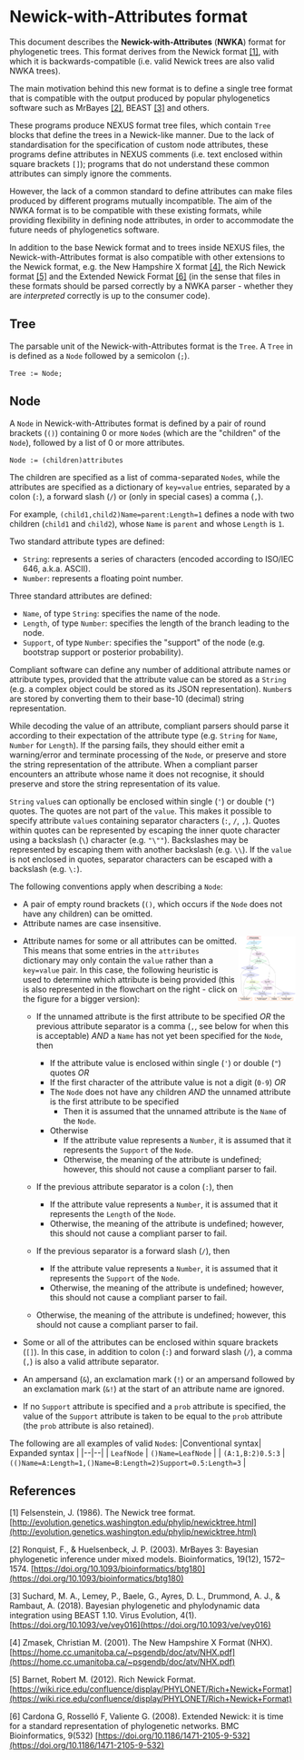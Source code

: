 # Newick-with-Attributes format

This document describes the __Newick-with-Attributes__ (__NWKA__) format for phylogenetic trees. This format derives from the Newick format [[1]](http://evolution.genetics.washington.edu/phylip/newicktree.html), with which it is backwards-compatible (i.e. valid Newick trees are also valid NWKA trees).

The main motivation behind this new format is to define a single tree format that is compatible with the output produced by popular phylogenetics software such as MrBayes [[2]](https://doi.org/10.1093/bioinformatics/btg180), BEAST [[3]](https://doi.org/10.1093/ve/vey016) and others.

These programs produce NEXUS format tree files, which contain `Tree` blocks that define the trees in a Newick-like manner. Due to the lack of standardisation for the specification of custom node attributes, these programs define attributes in NEXUS comments (i.e. text enclosed within square brackets `[]`); programs that do not understand these common attributes can simply ignore the comments.

However, the lack of a common standard to define attributes can make files produced by different programs mutually incompatible. The aim of the NWKA format is to be compatible with these existing formats, while providing flexibility in defining node attributes, in order to accommodate the future needs of phylogenetics software.

In addition to the base Newick format and to trees inside NEXUS files, the Newick-with-Attributes format is also compatible with other extensions to the Newick format, e.g. the New Hampshire X format [[4]](https://home.cc.umanitoba.ca/~psgendb/doc/atv/NHX.pdf), the Rich Newick format [[5]](https://wiki.rice.edu/confluence/display/PHYLONET/Rich+Newick+Format) and the Extended Newick Format [[6]](https://doi.org/10.1186/1471-2105-9-532) (in the sense that files in these formats should be parsed correctly by a NWKA parser - whether they are _interpreted_ correctly is up to the consumer code).

## Tree
The parsable unit of the Newick-with-Attributes format is the `Tree`. A `Tree` in is defined as a `Node` followed by a semicolon (`;`).

```
Tree := Node;
```

## Node
A `Node` in Newick-with-Attributes format is defined by a pair of round brackets (`()`) containing 0 or more `Node`s (which are the "children" of the `Node`), followed by a list of 0 or more attributes. 

```
Node := (children)attributes
```

The children are specified as a list of comma-separated `Node`s, while the attributes are specified as a dictionary of `key=value` entries, separated by a colon (`:`), a forward slash (`/`) or (only in special cases) a comma (`,`).

For example, `(child1,child2)Name=parent:Length=1` defines a node with two children (`child1` and `child2`), whose `Name` is `parent` and whose `Length` is `1`.

Two standard attribute types are defined:
 - `String`: represents a series of characters (encoded according to ISO/IEC 646, a.k.a. ASCII).
 - `Number`: represents a floating point number.

Three standard attributes are defined:
 - `Name`, of type `String`: specifies the name of the node.
 - `Length`, of type `Number`: specifies the length of the branch leading to the node.
 - `Support`, of type `Number`: specifies the "support" of the node (e.g. bootstrap support or posterior probability).

Compliant software can define any number of additional attribute names or attribute types, provided that the attribute value can be stored as a `String` (e.g. a complex object could be stored as its JSON representation). `Number`s are stored by converting them to their base-10 (decimal) string representation.

While decoding the value of an attribute, compliant parsers should parse it according to their expectation of the attribute type (e.g. `String` for `Name`, `Number` for `Length`). If the parsing fails, they should either emit a warning/error and terminate processing of the `Node`, or preserve and store the string representation of the attribute. When a compliant parser encounters an attribute whose name it does not recognise, it should preserve and store the string representation of its value.

`String` `value`s can optionally be enclosed within single (`'`) or double (`"`) quotes. The quotes are not part of the `value`. This makes it possible to specify attribute `value`s containing separator characters (`:`, `/`, `,`). Quotes within quotes can be represented by escaping the inner quote character using a backslash (`\`) character (e.g. `"\""`). Backslashes may be represented by escaping them with another backslash (e.g. `\\`). If the `value` is not enclosed in quotes, separator characters can be escaped with a backslash (e.g. `\:`).

The following conventions apply when describing a `Node`:

 - A pair of empty round brackets (`()`, which occurs if the `Node` does not have any children) can be omitted.
 - Attribute names are case insensitive.

[<img src="AttributeHeuristicFlowChart.gv.svg" align="right" width="20%">](https://raw.githubusercontent.com/arklumpus/TreeNode/master/AttributeHeuristicFlowChart.gv.svg)

 - Attribute names for some or all attributes can be omitted. This means that some entries in the `attributes` dictionary may only contain the `value` rather than a `key=value` pair. In this case, the following heuristic is used to determine which attribute is being provided (this is also represented in the flowchart on the right - click on the figure for a bigger version):
	 - If the unnamed attribute is the first attribute to be specified _OR_ the previous attribute separator is a comma (`,`, see below for when this is acceptable) _AND_ a `Name` has not yet been specified for the `Node`, then
		- If the attribute value is enclosed within single (`'`) or double (`"`) quotes _OR_
		- If the first character of the attribute value is not a digit (`0-9`) _OR_
		- The `Node` does not have any children _AND_ the unnamed attribute is the first attribute to be specified
			-	Then it is assumed that the unnamed attribute is the `Name` of the `Node`.
		- Otherwise
			- If the attribute value represents a `Number`, it is assumed that it represents the `Support` of the `Node`.
			- Otherwise, the meaning of the attribute is undefined; however, this should not cause a compliant parser to fail.

	- If the previous attribute separator is a colon (`:`), then
		- If the attribute value represents a `Number`, it is assumed that it represents the `Length` of the `Node`.
		- Otherwise, the meaning of the attribute is undefined; however, this should not cause a compliant parser to fail.
	- If the previous separator is a forward slash (`/`), then
		- If the attribute value represents a `Number`, it is assumed that it represents the `Support` of the `Node`.
		- Otherwise, the meaning of the attribute is undefined; however, this should not cause a compliant parser to fail.

	- Otherwise, the meaning of the attribute is undefined; however, this should not cause a compliant parser to fail.

- Some or all of the attributes can be enclosed within square brackets (`[]`). In this case, in addition to colon (`:`) and forward slash (`/`), a comma (`,`) is also a valid attribute separator.
- An ampersand (`&`), an exclamation mark (`!`) or an ampersand followed by an exclamation mark (`&!`) at the start of an attribute name are ignored.
- If no `Support` attribute is specified and a `prob` attribute is specified, the value of the `Support` attribute is taken to be equal to the `prob` attribute (the `prob` attribute is also retained).

The following are all examples of valid `Node`s:
|Conventional syntax| Expanded syntax |
|--|--|
| `LeafNode` | `()Name=LeafNode` |
| `(A:1,B:2)0.5:3` | `(()Name=A:Length=1,()Name=B:Length=2)Support=0.5:Length=3` |

## References
[1] Felsenstein, J. (1986). The Newick tree format. [http://evolution.genetics.washington.edu/phylip/newicktree.html](http://evolution.genetics.washington.edu/phylip/newicktree.html)

[2] Ronquist, F., & Huelsenbeck, J. P. (2003). MrBayes 3: Bayesian phylogenetic inference under mixed models. Bioinformatics, 19(12), 1572–1574. [https://doi.org/10.1093/bioinformatics/btg180](https://doi.org/10.1093/bioinformatics/btg180)

[3] Suchard, M. A., Lemey, P., Baele, G., Ayres, D. L., Drummond, A. J., & Rambaut, A. (2018). Bayesian phylogenetic and phylodynamic data integration using BEAST 1.10. Virus Evolution, 4(1). [https://doi.org/10.1093/ve/vey016](https://doi.org/10.1093/ve/vey016)

[4] Zmasek, Christian M. (2001). The New Hampshire X Format (NHX). [https://home.cc.umanitoba.ca/~psgendb/doc/atv/NHX.pdf](https://home.cc.umanitoba.ca/~psgendb/doc/atv/NHX.pdf)

[5] Barnet, Robert M. (2012). Rich Newick Format. [https://wiki.rice.edu/confluence/display/PHYLONET/Rich+Newick+Format](https://wiki.rice.edu/confluence/display/PHYLONET/Rich+Newick+Format)

[6] Cardona G, Rosselló F, Valiente G. (2008). Extended Newick: it is time for a standard representation of phylogenetic networks. BMC Bioinformatics, 9(532) [https://doi.org/10.1186/1471-2105-9-532](https://doi.org/10.1186/1471-2105-9-532)
